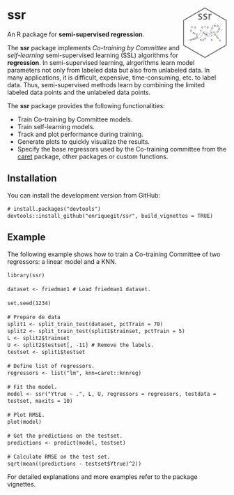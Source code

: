 # ssr <img src="man/figures/ssrlogo.png" align="right" width="100px " alt=""/>

An R package for **semi-supervised regression**.

The **ssr** package implements *Co-training by Committee* and *self-learning* semi-supervised learning (SSL) algorithms for **regression**. In semi-supervised learning, alrgorithms learn model parameters not only from labeled data but also from unlabeled data. In many applications, it is difficult, expensive, time-consuming, etc. to label data. Thus, semi-supervised methods learn by combining the limited labeled data points and the unlabeled data points.

The **ssr** package provides the following functionalities:

* Train Co-training by Committee models.
* Train self-learning models.
* Track and plot performance during training.
* Generate plots to quickly visualize the results.
* Specify the base regressors used by the Co-training committee from the [caret](https://github.com/topepo/caret) package, other packages or custom functions.

## Installation

You can install the development version from GitHub:

```{r}
# install.packages("devtools")
devtools::install_github("enriquegit/ssr", build_vignettes = TRUE)
```

## Example

The following example shows how to train a Co-training Committee of two regressors: a linear model and a KNN.

```{r}
library(ssr)

dataset <- friedman1 # Load friedman1 dataset.

set.seed(1234)

# Prepare de data
split1 <- split_train_test(dataset, pctTrain = 70)
split2 <- split_train_test(split1$trainset, pctTrain = 5)
L <- split2$trainset
U <- split2$testset[, -11] # Remove the labels.
testset <- split1$testset

# Define list of regressors.
regressors <- list("lm", knn=caret::knnreg)

# Fit the model.
model <- ssr("Ytrue ~ .", L, U, regressors = regressors, testdata = testset, maxits = 10)

# Plot RMSE.
plot(model)

# Get the predictions on the testset.
predictions <- predict(model, testset)

# Calculate RMSE on the test set.
sqrt(mean((predictions - testset$Ytrue)^2))

```

For detailed explanations and more examples refer to the package vignettes.

